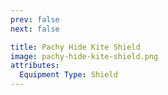 ```yaml
---
prev: false
next: false

title: Pachy Hide Kite Shield
image: pachy-hide-kite-shield.png
attributes:
  Equipment Type: Shield
---
```


<MyItemComponent :item="$frontmatter" />

